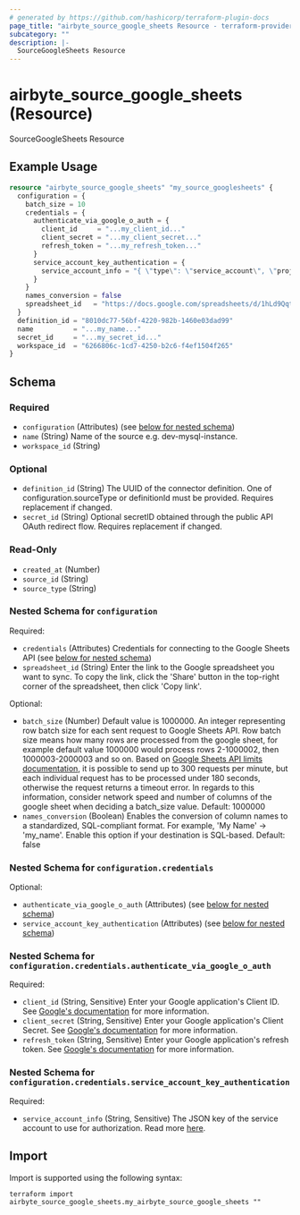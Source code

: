 ```yaml
---
# generated by https://github.com/hashicorp/terraform-plugin-docs
page_title: "airbyte_source_google_sheets Resource - terraform-provider-airbyte"
subcategory: ""
description: |-
  SourceGoogleSheets Resource
---
```


# airbyte_source_google_sheets (Resource)

SourceGoogleSheets Resource

## Example Usage

```terraform
resource "airbyte_source_google_sheets" "my_source_googlesheets" {
  configuration = {
    batch_size = 10
    credentials = {
      authenticate_via_google_o_auth = {
        client_id     = "...my_client_id..."
        client_secret = "...my_client_secret..."
        refresh_token = "...my_refresh_token..."
      }
      service_account_key_authentication = {
        service_account_info = "{ \"type\": \"service_account\", \"project_id\": YOUR_PROJECT_ID, \"private_key_id\": YOUR_PRIVATE_KEY, ... }"
      }
    }
    names_conversion = false
    spreadsheet_id   = "https://docs.google.com/spreadsheets/d/1hLd9Qqti3UyLXZB2aFfUWDT7BG-arw2xy4HR3D-dwUb/edit"
  }
  definition_id = "8010dc77-56bf-4220-982b-1460e03dad99"
  name          = "...my_name..."
  secret_id     = "...my_secret_id..."
  workspace_id  = "6266806c-1cd7-4250-b2c6-f4ef1504f265"
}
```

<!-- schema generated by tfplugindocs -->
## Schema

### Required

- `configuration` (Attributes) (see [below for nested schema](#nestedatt--configuration))
- `name` (String) Name of the source e.g. dev-mysql-instance.
- `workspace_id` (String)

### Optional

- `definition_id` (String) The UUID of the connector definition. One of configuration.sourceType or definitionId must be provided. Requires replacement if changed.
- `secret_id` (String) Optional secretID obtained through the public API OAuth redirect flow. Requires replacement if changed.

### Read-Only

- `created_at` (Number)
- `source_id` (String)
- `source_type` (String)

<a id="nestedatt--configuration"></a>
### Nested Schema for `configuration`

Required:

- `credentials` (Attributes) Credentials for connecting to the Google Sheets API (see [below for nested schema](#nestedatt--configuration--credentials))
- `spreadsheet_id` (String) Enter the link to the Google spreadsheet you want to sync. To copy the link, click the 'Share' button in the top-right corner of the spreadsheet, then click 'Copy link'.

Optional:

- `batch_size` (Number) Default value is 1000000. An integer representing row batch size for each sent request to Google Sheets API. Row batch size means how many rows are processed from the google sheet, for example default value 1000000 would process rows 2-1000002, then 1000003-2000003 and so on. Based on <a href='https://developers.google.com/sheets/api/limits'>Google Sheets API limits documentation</a>, it is possible to send up to 300 requests per minute, but each individual request has to be processed under 180 seconds, otherwise the request returns a timeout error. In regards to this information, consider network speed and number of columns of the google sheet when deciding a batch_size value. Default: 1000000
- `names_conversion` (Boolean) Enables the conversion of column names to a standardized, SQL-compliant format. For example, 'My Name' -> 'my_name'. Enable this option if your destination is SQL-based. Default: false

<a id="nestedatt--configuration--credentials"></a>
### Nested Schema for `configuration.credentials`

Optional:

- `authenticate_via_google_o_auth` (Attributes) (see [below for nested schema](#nestedatt--configuration--credentials--authenticate_via_google_o_auth))
- `service_account_key_authentication` (Attributes) (see [below for nested schema](#nestedatt--configuration--credentials--service_account_key_authentication))

<a id="nestedatt--configuration--credentials--authenticate_via_google_o_auth"></a>
### Nested Schema for `configuration.credentials.authenticate_via_google_o_auth`

Required:

- `client_id` (String, Sensitive) Enter your Google application's Client ID. See <a href='https://developers.google.com/identity/protocols/oauth2'>Google's documentation</a> for more information.
- `client_secret` (String, Sensitive) Enter your Google application's Client Secret. See <a href='https://developers.google.com/identity/protocols/oauth2'>Google's documentation</a> for more information.
- `refresh_token` (String, Sensitive) Enter your Google application's refresh token. See <a href='https://developers.google.com/identity/protocols/oauth2'>Google's documentation</a> for more information.


<a id="nestedatt--configuration--credentials--service_account_key_authentication"></a>
### Nested Schema for `configuration.credentials.service_account_key_authentication`

Required:

- `service_account_info` (String, Sensitive) The JSON key of the service account to use for authorization. Read more <a href="https://cloud.google.com/iam/docs/creating-managing-service-account-keys#creating_service_account_keys">here</a>.

## Import

Import is supported using the following syntax:

```shell
terraform import airbyte_source_google_sheets.my_airbyte_source_google_sheets ""
```
